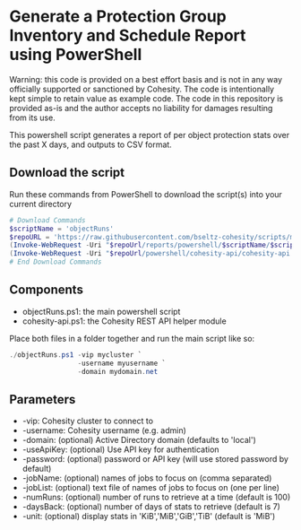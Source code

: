 # Generate a Protection Group Inventory and Schedule Report using PowerShell

Warning: this code is provided on a best effort basis and is not in any way officially supported or sanctioned by Cohesity. The code is intentionally kept simple to retain value as example code. The code in this repository is provided as-is and the author accepts no liability for damages resulting from its use.

This powershell script generates a report of per object protection stats over the past X days, and outputs to CSV format.

## Download the script

Run these commands from PowerShell to download the script(s) into your current directory

```powershell
# Download Commands
$scriptName = 'objectRuns'
$repoURL = 'https://raw.githubusercontent.com/bseltz-cohesity/scripts/master'
(Invoke-WebRequest -Uri "$repoUrl/reports/powershell/$scriptName/$scriptName.ps1").content | Out-File "$scriptName.ps1"; (Get-Content "$scriptName.ps1") | Set-Content "$scriptName.ps1"
(Invoke-WebRequest -Uri "$repoUrl/powershell/cohesity-api/cohesity-api.ps1").content | Out-File cohesity-api.ps1; (Get-Content cohesity-api.ps1) | Set-Content cohesity-api.ps1
# End Download Commands
```

## Components

* objectRuns.ps1: the main powershell script
* cohesity-api.ps1: the Cohesity REST API helper module

Place both files in a folder together and run the main script like so:

```powershell
./objectRuns.ps1 -vip mycluster `
                 -username myusername `
                 -domain mydomain.net
```

## Parameters

* -vip: Cohesity cluster to connect to
* -username: Cohesity username (e.g. admin)
* -domain: (optional) Active Directory domain (defaults to 'local')
* -useApiKey: (optional) Use API key for authentication
* -password: (optional) password or API key (will use stored password by default)
* -jobName: (optional) names of jobs to focus on (comma separated)
* -jobList: (optional) text file of names of jobs to focus on (one per line)
* -numRuns: (optional) number of runs to retrieve at a time (default is 100)
* -daysBack: (optional) number of days of stats to retrieve (default is 7)
* -unit: (optional) display stats in 'KiB','MiB','GiB','TiB' (default is 'MiB')
